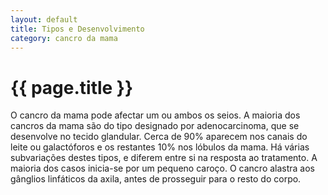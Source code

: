 ```yaml
---
layout: default
title: Tipos e Desenvolvimento
category: cancro da mama
---
```


# {{ page.title }}

<p>O cancro da mama pode afectar um ou ambos os seios. A  maioria dos cancros da mama são do tipo designado por adenocarcinoma, que se  desenvolve no tecido glandular. Cerca de 90% aparecem nos canais do leite ou  galactóforos e os restantes 10% nos lóbulos da mama. Há várias subvariações  destes tipos, e diferem entre si na resposta ao tratamento. A maioria dos casos  inicia-se por um pequeno caroço. O cancro alastra aos gânglios linfáticos da  axila, antes de prosseguir para o resto do corpo. </p> 